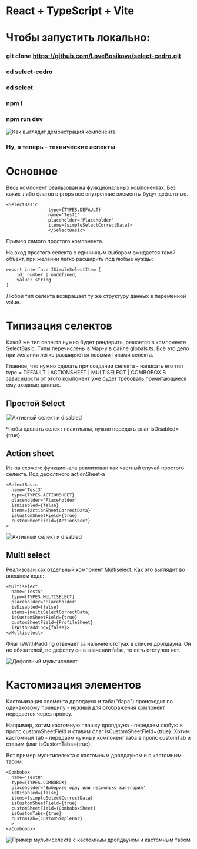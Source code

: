 # React + TypeScript + Vite
 

# Чтобы запустить локально: 

### git clone https://github.com/LoveBosikova/select-cedro.git

### cd select-cedro

### cd select

### npm i

### npm run dev 

<image src="./src/assets/pageView.png" alt="Как выглядит демонстрация компонента">

### Ну, а теперь - технические аспекты

# Основное 

Весь компонент реальзован на функциональных компонентах. 
Без каких-либо флагов в props все внутренние элементы будут дефолтные. 

```
<SelectBasic 
                type={TYPES.DEFAULT}
                name='Test1' 
                placeholder='Placeholder' 
                items={simpleSelectCorrectData}>
                </SelectBasic>
```
Пример самого простого компонента.

На вход простого селекта с единичным выбором ожидается такой объект, при желании легко расширить под любые нужды:

```
export interface ISimpleSelectItem {
    id: number | undefined,
    value: string
}
```

Любой тип селекта возвращает ту же структуру данных в переменной value.

# Типизация селектов

Какой же тип селекта нужно будет рендерить, решается в компоненте SelectBasic. Типы перечислены в Map-у в файле globals.ts. 
Всё это дело при желании легко расширяется новыми типами селекта.

Главное, что нужно сделать при создании селекта - написать его тип type = DEFAULT | ACTIONSHEET | MULTISELECT | COMBOBOX
В зависимости от этого компонент уже будет требовать причитающиеся ему входные данные.

## Простой Select 

<image src="./select/src/assets/select.png" alt="Активный селект и disabled">

Чтобы сделать селект неактиынм, нужно передать флаг isDisabled={true} 

## Action sheet 

Из-за схожего функционала реализован как частный случай простого селекта. 
Код дефолтного actionSheet-а

```
<SelectBasic 
  name='Test3' 
  type={TYPES.ACTIONSHEET}
  placeholder='Placeholder' 
  isDisabled={false} 
  items={actionSheetCorrectData}
  isCustomSheetField={true}
  customSheetField={ActionSheet}
>
```
<image src="./select/src/assets/actionsheet.png" alt="Активный селект и disabled">

## Multi select

Реализован как отдельный компонент Multiselect.
Как это выглядит во внешнем коде:

```
<Multiselect 
  name='Test5' 
  type={TYPES.MULTISELECT}
  placeholder='Placeholder' 
  isDisabled={false} 
  items={multiSelectCorrectData}
  isCustomSheetField={true}
  customSheetField={ProfileSheet}
  isWithPadding={false}>
</Multiselect>
```

Флаг isWithPadding отвечает за наличие отстуах в списке дропдауна. Он не обязателей, по дефолту он в значении false,
то есть отступов нет.

<image src="./select/src/assets/multiselect.png" alt="Дефолтный мультиселект">

# Кастомизация элементов 

Кастомизация элемента дропдауна и таба("бара") происходит по одинаковому принципу -
нужный для отображения компонент передается через пропсу.

Например, хотим кастомную плашку дропдауна - передаем любую в пропс customSheetField и ставим флаг isCustomSheetField={true}.
Хотим кастомный таб - передаем нужный компонент таба в пропс customTab и ставим флаг isCustomTabs={true}.

Вот пример мультиселекта с кастомным дропдауном и с кастомным табом:

```
<Combobox
  name='Test8' 
  type={TYPES.COMBOBOX}
  placeholder='Выберите одну или несколько категорий' 
  isDisabled={false} 
  items={simpleSelectCorrectData}
  isCustomSheetField={true}
  customSheetField={ComboboxSheet}
  isCustomTabs={true}
  customTab={CustomSimpleBar}
  >
</Combobox>
```

<image src="./select/src/assets/custom.png" alt="Пример мультиселекта с кастомным дропдауном и кастомным табом">

